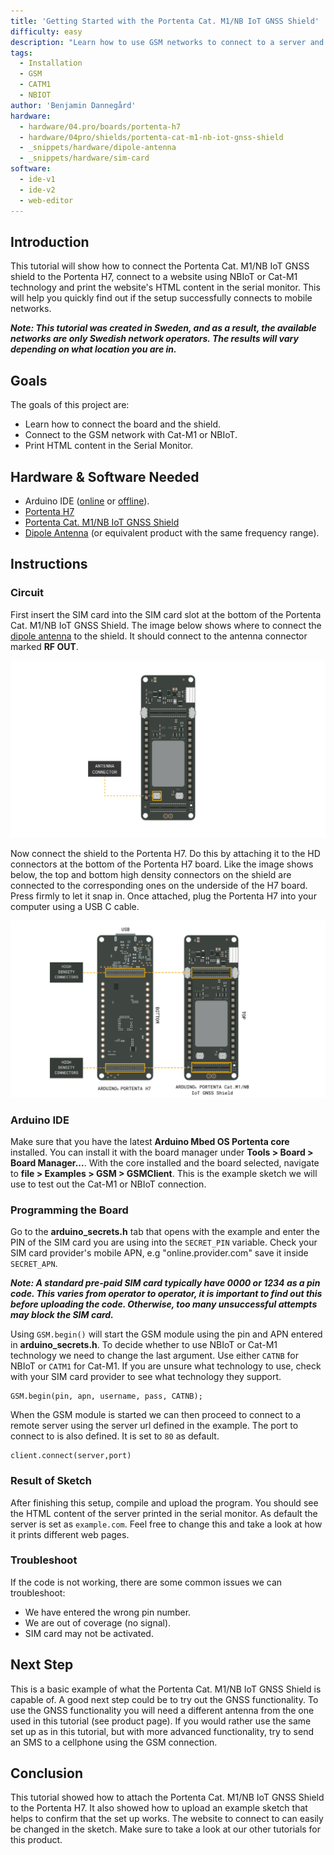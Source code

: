 ```yaml
---
title: 'Getting Started with the Portenta Cat. M1/NB IoT GNSS Shield'
difficulty: easy
description: "Learn how to use GSM networks to connect to a server and print it's content in the serial monitor."
tags:
  - Installation
  - GSM
  - CATM1
  - NBIOT
author: 'Benjamin Dannegård'
hardware:
  - hardware/04.pro/boards/portenta-h7
  - hardware/04pro/shields/portenta-cat-m1-nb-iot-gnss-shield
  - _snippets/hardware/dipole-antenna
  - _snippets/hardware/sim-card
software:
  - ide-v1
  - ide-v2
  - web-editor
---
```


## Introduction 

This tutorial will show how to connect the Portenta Cat. M1/NB IoT GNSS shield to the Portenta H7, connect to a website using NBIoT or Cat-M1 technology and print the website's HTML content in the serial monitor. This will help you quickly find out if the setup successfully connects to mobile networks.

***Note: This tutorial was created in Sweden, and as a result, the available networks are only Swedish network operators. The results will vary depending on what location you are in.***

## Goals

The goals of this project are:

- Learn how to connect the board and the shield.
- Connect to the GSM network with Cat-M1 or NBIoT.
- Print HTML content in the Serial Monitor.

## Hardware & Software Needed

- Arduino IDE ([online](https://create.arduino.cc/) or [offline](https://www.arduino.cc/en/main/software)).
- [Portenta H7](https://store.arduino.cc/products/portenta-h7)
- [Portenta Cat. M1/NB IoT GNSS Shield]()
- [Dipole Antenna](https://store.arduino.cc/antenna) (or equivalent product with the same frequency range).

## Instructions

### Circuit

First insert the SIM card into the SIM card slot at the bottom of the Portenta Cat. M1/NB IoT GNSS Shield. The image below shows where to connect the [dipole antenna](https://store.arduino.cc/antenna) to the shield. It should connect to the antenna connector marked **RF OUT**.

![Connect the antenna to the Portenta Cat. M1 shield](assets/Antenna_Cat_M1.svg)

Now connect the shield to the Portenta H7. Do this by attaching it to the HD connectors at the bottom of the Portenta H7 board. Like the image shows below, the top and bottom high density connectors on the shield are connected to the corresponding ones on the underside of the H7 board. Press firmly to let it snap in. Once attached, plug the Portenta H7 into your computer using a USB C cable.

![Connect the Portenta Cat. M1 shield with the Portenta H7](assets/Connect_Cat_M1_to_Portenta_H7.svg)

### Arduino IDE

Make sure that you have the latest **Arduino Mbed OS Portenta core** installed. You can install it with the board manager under **Tools > Board > Board Manager...**. With the core installed and the board selected, navigate to **file > Examples > GSM > GSMClient**. This is the example sketch we will use to test out the Cat-M1 or NBIoT connection.

### Programming the Board

Go to the **arduino_secrets.h** tab that opens with the example and enter the PIN of the SIM card you are using into the `SECRET_PIN` variable. Check your SIM card provider's mobile APN, e.g "online.provider.com" save it inside `SECRET_APN`.

***Note: A standard pre-paid SIM card typically have 0000 or 1234 as a pin code. This varies from operator to operator, it is important to find out this before uploading the code. Otherwise, too many unsuccessful attempts may block the SIM card.***

Using `GSM.begin()` will start the GSM module using the pin and APN entered in **arduino_secrets.h**. To decide whether to use NBIoT or Cat-M1 technology we need to change the last argument. Use either `CATNB` for NBIoT or `CATM1` for Cat-M1. If you are unsure what technology to use, check with your SIM card provider to see what technology they support.

```arduino
GSM.begin(pin, apn, username, pass, CATNB);
```

When the GSM module is started we can then proceed to connect to a remote server using the server url defined in the example. The port to connect to is also defined. It is set to `80` as default.

```arduino
client.connect(server,port)
```

### Result of Sketch

After finishing this setup, compile and upload the program. You should see the HTML content of the server printed in the serial monitor. As default the server is set as `example.com`. Feel free to change this and take a look at how it prints different web pages.

### Troubleshoot

If the code is not working, there are some common issues we can troubleshoot:

- We have entered the wrong pin number.
- We are out of coverage (no signal).
- SIM card may not be activated.

## Next Step

This is a basic example of what the Portenta Cat. M1/NB IoT GNSS Shield is capable of. A good next step could be to try out the GNSS functionality. To use the GNSS functionality you will need a different antenna from the one used in this tutorial (see product page). If you would rather use the same set up as in this tutorial, but with more advanced functionality, try to send an SMS to a cellphone using the GSM connection.

## Conclusion

This tutorial showed how to attach the Portenta Cat. M1/NB IoT GNSS Shield to the Portenta H7. It also showed how to upload an example sketch that helps to confirm that the set up works. The website to connect to can easily be changed in the sketch. Make sure to take a look at our other tutorials for this product.
